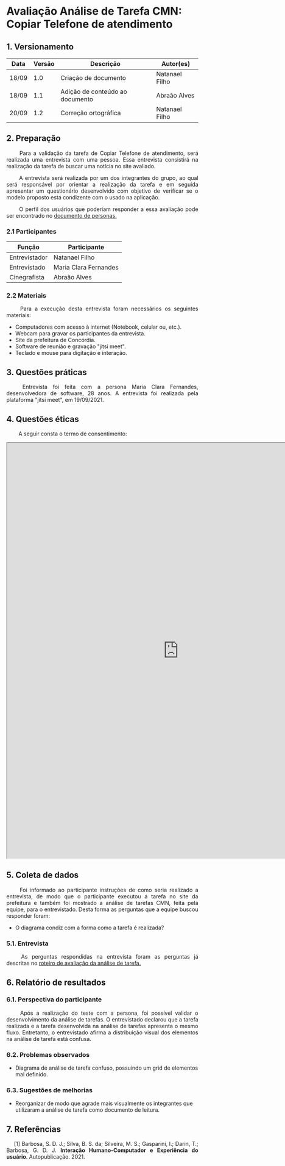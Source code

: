 # Avaliação Análise de Tarefa CMN: Copiar Telefone de atendimento

## 1. Versionamento
|Data|Versão|Descrição|Autor(es)
|--|--|--|--|
|18/09|1.0|Criação de documento|Natanael Filho|
|18/09|1.1|Adição de conteúdo ao documento|Abraão Alves|
|20/09|1.2|Correção ortográfica|Natanael Filho|

## 2. Preparação

<p align = "justify">  &emsp;&emsp; Para a validação da tarefa de Copiar Telefone de atendimento, será realizada uma entrevista com uma pessoa. Essa entrevista consistirá na realização da tarefa de buscar uma notícia no site avaliado.</p>

<p align = "justify">  &emsp;&emsp; A entrevista será realizada por um dos integrantes do grupo, ao qual será responsável por orientar a realização da tarefa e em seguida apresentar um questionário desenvolvido com objetivo de verificar se o modelo proposto esta condizente com o usado na aplicação.</p>

<p align = "justify">  &emsp;&emsp; O perfil dos usuários que poderiam responder a essa avaliação pode ser encontrado no  <a href="../../../analiseRequisitos/personas">documento de personas.</a> </p>

### 2.1 Participantes

|Função| Participante|
|--|--|
|Entrevistador|Natanael Filho|
|Entrevistado|Maria Clara Fernandes|
|Cinegrafista|Abraão Alves|

### 2.2 Materiais

<p align = "justify">  &emsp;&emsp; Para a execução desta entrevista foram necessários os seguintes materiais:</p>

- Computadores com acesso à internet (Notebook, celular ou, etc.).
- Webcam para gravar os participantes da entrevista.
- Site da prefeitura de Concórdia.
- Software de reunião e gravação "jitsi meet".
- Teclado e mouse para digitação e interação.

## 3. Questões práticas
<p align = "justify">  &emsp;&emsp; Entrevista foi feita com a persona Maria Clara Fernandes, desenvolvedora de software, 28 anos. A entrevista foi realizada pela plataforma "jitsi meet", em 19/09/2021.</p>

## 4. Questões éticas
<p align = "justify">  &emsp;&emsp; A seguir consta o termo de consentimento: </p>

<iframe width=900 height=1090 src="https://docs.google.com/document/d/e/2PACX-1vQLGcjUNjYQZf4pqXqKkisaoiuFazMoAk4AtXOBhxvaqwNBduossHcddxqj18ti2EvCPV18OTNDtgd0/pub?embedded=true"></iframe>

## 5. Coleta de dados

<p align = "justify">  &emsp;&emsp; Foi informado ao participante instruções de como seria realizado a entrevista, de modo que o participante executou a tarefa no site da prefeitura e também foi mostrado a análise de tarefas CMN, feita pela equipe, para o entrevistado. Desta forma as perguntas que a equipe buscou responder foram:</p>

- O diagrama condiz com a forma como a tarefa é realizada?

### 5.1. Entrevista

<p align = "justify">  &emsp;&emsp; As perguntas respondidas na entrevista foram as perguntas já descritas no <a href="../../planejamentoAvaliacaoAnaliseTarefa">roteiro de avaliação da análise de tarefa.</a></p>


## 6. Relatório de resultados

### 6.1. Perspectiva do participante

<p align = "justify">  &emsp;&emsp; Após a realização do teste com a persona, foi possível validar o desenvolvimento da análise de tarefas. O entrevistado declarou que a tarefa realizada e a tarefa desenvolvida na análise de tarefas apresenta o mesmo fluxo. Entretanto, o entrevistado afirma a distribuição visual dos elementos na análise de tarefa está confusa. </p>

### 6.2. Problemas observados

- Diagrama de análise de tarefa confuso, possuindo um grid de elementos mal definido.

### 6.3. Sugestões de melhorias

- Reorganizar de modo que agrade mais visualmente os integrantes que utilizaram a análise de tarefa como documento de leitura.

## 7. Referências 

<p style="text-align: justify; text-indent: 20px">[1] Barbosa, S. D. J.; Silva, B. S. da; Silveira, M. S.; Gasparini, I.; Darin, T.; Barbosa, G. D. J. <b>Interação Humano-Computador e Experiência do usuário</b>. Autopublicação. 2021.</p>
